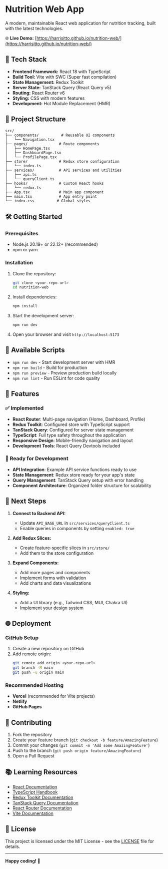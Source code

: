 # Nutrition Web App

A modern, maintainable React web application for nutrition tracking, built with the latest technologies.

🌐 **Live Demo:** [https://harrisitto.github.io/nutrition-web/](https://harrisitto.github.io/nutrition-web/)

## 🚀 Tech Stack

- **Frontend Framework:** React 18 with TypeScript
- **Build Tool:** Vite with SWC (Super fast compilation)
- **State Management:** Redux Toolkit
- **Server State:** TanStack Query (React Query v5)
- **Routing:** React Router v6
- **Styling:** CSS with modern features
- **Development:** Hot Module Replacement (HMR)

## 📁 Project Structure

```
src/
├── components/          # Reusable UI components
│   └── Navigation.tsx
├── pages/              # Route components
│   ├── HomePage.tsx
│   ├── DashboardPage.tsx
│   └── ProfilePage.tsx
├── store/              # Redux store configuration
│   └── index.ts
├── services/           # API services and utilities
│   ├── api.ts
│   └── queryClient.ts
├── hooks/              # Custom React hooks
│   └── redux.ts
├── App.tsx             # Main app component
├── main.tsx            # App entry point
└── index.css          # Global styles
```

## 🛠️ Getting Started

### Prerequisites

- Node.js 20.19+ or 22.12+ (recommended)
- npm or yarn

### Installation

1. Clone the repository:
   ```bash
   git clone <your-repo-url>
   cd nutrition-web
   ```

2. Install dependencies:
   ```bash
   npm install
   ```

3. Start the development server:
   ```bash
   npm run dev
   ```

4. Open your browser and visit `http://localhost:5173`

## 📝 Available Scripts

- `npm run dev` - Start development server with HMR
- `npm run build` - Build for production
- `npm run preview` - Preview production build locally
- `npm run lint` - Run ESLint for code quality

## 🔧 Features

### ✅ Implemented
- **React Router**: Multi-page navigation (Home, Dashboard, Profile)
- **Redux Toolkit**: Configured store with TypeScript support
- **TanStack Query**: Configured for server state management
- **TypeScript**: Full type safety throughout the application
- **Responsive Design**: Mobile-friendly navigation and layout
- **Development Tools**: React Query Devtools included

### 🔄 Ready for Development
- **API Integration**: Example API service functions ready to use
- **State Management**: Redux store ready for your app's state
- **Query Management**: TanStack Query setup with error handling
- **Component Architecture**: Organized folder structure for scalability

## 🎯 Next Steps

1. **Connect to Backend API:**
   - Update `API_BASE_URL` in `src/services/queryClient.ts`
   - Enable queries in components by setting `enabled: true`

2. **Add Redux Slices:**
   - Create feature-specific slices in `src/store/`
   - Add them to the store configuration

3. **Expand Components:**
   - Add more pages and components
   - Implement forms with validation
   - Add charts and data visualizations

4. **Styling:**
   - Add a UI library (e.g., Tailwind CSS, MUI, Chakra UI)
   - Implement your design system

## 🌐 Deployment

### GitHub Setup

1. Create a new repository on GitHub
2. Add remote origin:
   ```bash
   git remote add origin <your-repo-url>
   git branch -M main
   git push -u origin main
   ```

### Recommended Hosting
- **Vercel** (recommended for Vite projects)
- **Netlify**
- **GitHub Pages**

## 🤝 Contributing

1. Fork the repository
2. Create your feature branch (`git checkout -b feature/AmazingFeature`)
3. Commit your changes (`git commit -m 'Add some AmazingFeature'`)
4. Push to the branch (`git push origin feature/AmazingFeature`)
5. Open a Pull Request

## 📚 Learning Resources

- [React Documentation](https://react.dev/)
- [TypeScript Handbook](https://www.typescriptlang.org/docs/)
- [Redux Toolkit Documentation](https://redux-toolkit.js.org/)
- [TanStack Query Documentation](https://tanstack.com/query/latest)
- [React Router Documentation](https://reactrouter.com/)
- [Vite Documentation](https://vite.dev/)

## 📄 License

This project is licensed under the MIT License - see the [LICENSE](LICENSE) file for details.

---

**Happy coding! 🎉**

